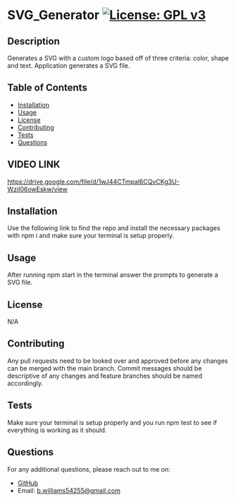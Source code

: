 # SVG_Generator [![License: GPL v3](https://img.shields.io/badge/License-GPLv3-blue.svg)](https://www.gnu.org/licenses/gpl-3.0)

## Description
Generates a SVG with a custom logo based off of three criteria: color, shape and text. Application generates a SVG file.

## Table of Contents
- [Installation](#installation)
- [Usage](#usage)
- [License](#license)
- [Contributing](#contributing)
- [Tests](#tests)
- [Questions](#questions)

## VIDEO LINK
https://drive.google.com/file/d/1wJ44CTmpal6CQvCKg3U-WzjI06owEskw/view
## Installation
Use the following link to find the repo and install the necessary packages with npm i and make sure your terminal is setup properly.
## Usage
After running npm start in the terminal answer the prompts to generate a SVG file.

## License
N/A

## Contributing
Any pull requests need to be looked over and approved before any changes can be merged with the main branch. Commit messages should be descriptive of any changes and feature branches should be named accordingly.

## Tests
Make sure your terminal is setup properly and you run npm test to see if everything is working as it should.

## Questions
For any additional questions, please reach out to me on:
- [GitHub](https://github.com/CalmedDuck)
- Email: b.williams54255@gmail.com